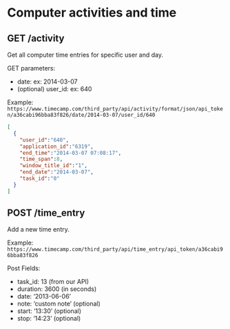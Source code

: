 Computer activities and time
======

GET /activity
----------

Get all computer time entries for specific user and day.

GET parameters:
* date: ex: 2014-03-07
* (optional) user_id: ex: 640

Example:
`https://www.timecamp.com/third_party/api/activity/format/json/api_token/a36cabi96bba83f826/date/2014-03-07/user_id/640`

```json
[
  {
    "user_id":"640",
    "application_id":"6319",
    "end_time":"2014-03-07 07:08:17",
    "time_span":8,
    "window_title_id":"1",
    "end_date":"2014-03-07",
    "task_id":"0"
  }
]
```

POST /time_entry
----------

Add a new time entry.

Example:
`https://www.timecamp.com/third_party/api/time_entry/api_token/a36cabi96bba83f826`

Post Fields:
* task_id: 13 (from our API)
* duration: 3600 (in seconds)
* date: ‘2013-06-06’
* note: ‘custom note’ (optional)
* start: ‘13:30’ (optional)
* stop: ‘14:23’ (optional)

